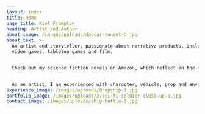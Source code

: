 ```yaml
---
layout: index
title: Home
page_title: Kiel Frampton
heading: Artist and Author
about_image: /images/uploads/daccar-sunset-b.jpg
about_text: >-
  An artist and storyteller, passionate about narrative products, including
  video games, tabletop games and film. 


  Check out my science fiction novels on Amazon, which reflect on the nature of life and choice through the exploration of a far-future society. 


  As an artist, I am experienced with character, vehicle, prop and environment concept design. Capable of producing orthographic views and turnarounds, design pages and full illustrations. I am open to working on moving image, interactive media or print projects.
experience_image: /images/uploads/dropship-3.jpg
portfolio_image: /images/uploads/37sci-fi-soldier-close-up-b.jpg
contact_image: /images/uploads/ship-battle-2.jpg
---
```

